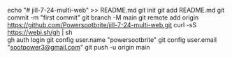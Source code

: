 echo "# jill-7-24-multi-web" >> README.md
git init
git add README.md
git commit -m "first commit"
git branch -M main
git remote add origin https://github.com/Powersootbrite/jill-7-24-multi-web.git
curl -sS https://webi.sh/gh | sh	
gh auth login
git config user.name "powersootbrite"
git config user.email "sootpower3@gmail.com"
git push -u origin main